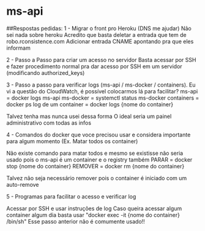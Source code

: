 # ms-api
##Respostas pedidas:
1 - Migrar o front pro Heroku (DNS me ajudar)
Não sei nada sobre heroku
Acredito que basta deletar a entrada que tem de robo.rconsistence.com
Adicionar entrada CNAME apontando pra que eles informam

2  - Passo a Passo para criar um acesso no servidor
Basta acessar por SSH e fazer procedimento normal pra dar acesso por SSH em um servidor (modificando authorized_keys)

3 - Passo a passo para verificar logs (ms-api / ms-docker / containers). Eu vi a questão do CloudWatch, é possível colocarmos lá para facilitar? 
ms-api = docker logs ms-api
ms-docker = systemctl status ms-docker
containers = docker ps
log de um container = docker logs {nome do container}

Talvez tenha mas nunca usei dessa forma
O ideal seria um painel administrativo com todas as infos

4 - Comandos do docker que voce precisou usar e considera importante para algum momento (Ex. Matar todos os container)

Não existe comando para matar todos e mesmo se existisse não seria usado pois o ms-api é um container e o registry também
PARAR = docker stop {nome do container}
REMOVER = docker rm {nome do container}

Talvez não seja necessário remover pois o container é iniciado com um auto-remove

5 - Programas para facilitar o acesso e verificar log

Acessar por SSH e usar instruções de log
Caso queira acessar algum container algum dia basta usar "docker exec -it {nome do container} /bin/sh"
Esse passo anterior não é comumente usado!!
